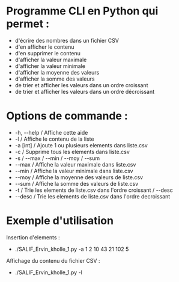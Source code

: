 
# Programme CLI en Python qui permet : 

- d'écrire des nombres dans un fichier CSV
- d'en afficher le contenu
- d'en supprimer le contenu
- d'afficher la valeur maximale
- d'afficher la valeur minimale
- d'afficher la moyenne des valeurs
- d'afficher la somme des valeurs
- de trier et afficher les valeurs dans un ordre croissant
- de trier et afficher les valeurs dans un ordre décroissant

# Options de commande :

  - -h, --help    / Affiche cette aide
  - -l            / Affiche le contenu de la liste
  - -a [int]      / Ajoute 1 ou plusieurs elements dans liste.csv
  - -c            / Supprime tous les elements dans liste.csv
  - -s            / --max / --min / --moy / --sum
  - --max         / Affiche la valeur maximale dans liste.csv
  - --min         / Affiche la valeur minimale dans liste.csv
  - --moy         / Affiche la moyenne des valeurs de liste.csv
  - --sum         / Affiche la somme des valeurs de liste.csv
  - -t            / Trie les elements de liste.csv dans l'ordre croissant / --desc
  - --desc        / Trie les elements de liste.csv dans l'ordre decroissant

# Exemple d'utilisation

Insertion d'elements : 

- ./SALIF_Ervin_kholle_1.py -a 1 2 10 43 21 102 5 

Affichage du contenu du fichier CSV :

- ./SALIF_Ervin_kholle_1.py -l
